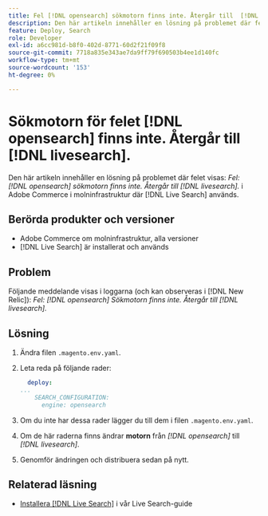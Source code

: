 ```yaml
---
title: Fel [!DNL opensearch] sökmotorn finns inte. Återgår till  [!DNL livesearch].
description: Den här artikeln innehåller en lösning på problemet där felet "Fel- [!DNL opensearch] sökmotorn finns inte. Fallar tillbaka till  [!DNL livesearch].", i Adobe Commerce om molninfrastruktur.
feature: Deploy, Search
role: Developer
exl-id: a6cc981d-b8f0-402d-8771-60d2f21f09f8
source-git-commit: 7718a835e343ae7da9ff79f690503b4ee1d140fc
workflow-type: tm+mt
source-wordcount: '153'
ht-degree: 0%

---
```


# Sökmotorn för felet [!DNL opensearch] finns inte. Återgår till [!DNL livesearch].

Den här artikeln innehåller en lösning på problemet där felet visas: *Fel: [!DNL opensearch] sökmotorn finns inte. Återgår till [!DNL livesearch].* i Adobe Commerce i molninfrastruktur där [!DNL Live Search] används.

## Berörda produkter och versioner

* Adobe Commerce om molninfrastruktur, alla versioner
* [!DNL Live Search] är installerat och används

## Problem

Följande meddelande visas i loggarna (och kan observeras i [!DNL New Relic]):
*Fel: [!DNL opensearch] Sökmotorn finns inte. Återgår till [!DNL livesearch].*

## Lösning

1. Ändra filen `.magento.env.yaml`.
1. Leta reda på följande rader:

   ```yaml
     deploy:
   ...
       SEARCH_CONFIGURATION:
         engine: opensearch
   ```

1. Om du inte har dessa rader lägger du till dem i filen `.magento.env.yaml`.
1. Om de här raderna finns ändrar **motorn** från *[!DNL opensearch]* till *[!DNL livesearch]*.
1. Genomför ändringen och distribuera sedan på nytt.

## Relaterad läsning

* [Installera [!DNL Live Search]](https://experienceleague.adobe.com/docs/commerce-merchant-services/live-search/onboard/install.html) i vår Live Search-guide
